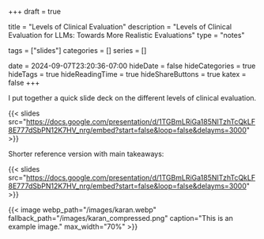 +++ 
draft = true

title = "Levels of Clinical Evaluation"
description = "Levels of Clinical Evaluation for LLMs: Towards More Realistic Evaluations"
type = "notes"

tags = ["slides"]
categories = []
series = []

date = 2024-09-07T23:20:36-07:00
hideDate = false
hideCategories = true
hideTags = true
hideReadingTime = true
hideShareButtons = true
katex = false
+++

I put together a quick slide deck on the different levels of clinical evaluation.

{{< slides src="https://docs.google.com/presentation/d/1TGBmLRiGa185NITzhTcQkLF8E777dSbPN12K7HV_nrg/embed?start=false&loop=false&delayms=3000" >}}

Shorter reference version with main takeaways:

{{< slides src="https://docs.google.com/presentation/d/1TGBmLRiGa185NITzhTcQkLF8E777dSbPN12K7HV_nrg/embed?start=false&loop=false&delayms=3000" >}}

{{< image webp_path="/images/karan.webp" fallback_path="/images/karan_compressed.png" caption="This is an example image." max_width="70%" >}}